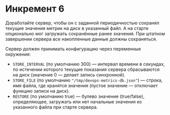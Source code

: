 # Инкремент 6
Доработайте сервер, чтобы он с заданной периодичностью сохранял текущие значения метрик на диск в указанный файл. А на старте опционально мог загружать сохранённые ранее значения.
При штатном завершении сервера все накопленные данные должны сохраняться.

Сервер должен принимать конфигурацию через переменные окружения:
- `STORE_INTERVAL` (по умолчанию 300) — интервал времени в секундах, по истечении которого текущие показания сервера сбрасываются на диск (значение 0 — делает запись синхронной).
- `STORE_FILE` (по умолчанию `"/tmp/devops-metrics-db.json"`) — строка, имя файла, где хранятся значения (пустое значение — отключает функцию записи на диск).
- `RESTORE` (по умолчанию true) — булево значение (true/false), определяющее, загружать или нет начальные значения из указанного файла при старте сервера.
